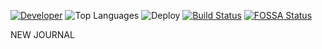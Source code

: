 
[![Developer](https://img.shields.io/badge/developed__by-AAbdurakhmanov-success)](https://t.me/foeliemanner)
![Top Languages](https://img.shields.io/github/languages/top/odilxon/al_khorezmiy)
![Deploy](https://github.com/odilxon/al_khorezmiy/workflows/Deploy/badge.svg?branch=main)
[![Build Status](https://travis-ci.com/odilxon/al_khorezmiy.svg?token=qx8shfzfnPzUq8PqwrQm&branch=main)](https://travis-ci.com/odilxon/al_khorezmiy)
[![FOSSA Status](https://app.fossa.com/api/projects/git%2Bgithub.com%2Fodilxon%2Fal_khorezmiy.svg?type=shield)](https://app.fossa.com/projects/git%2Bgithub.com%2Fodilxon%2Fal_khorezmiy?ref=badge_shield)



NEW JOURNAL

